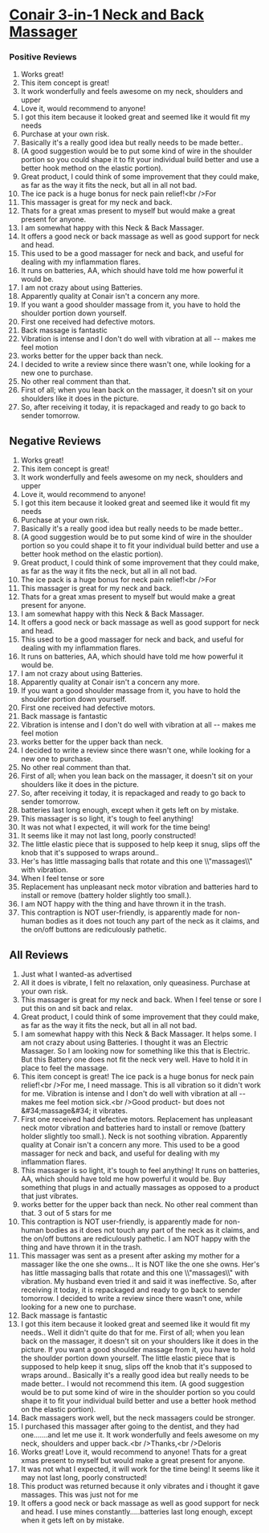 # [Conair 3-in-1 Neck and Back Massager](https://products.checkmycream.com/products/Conair-3-in-1-Neck-and-Back-Massager.html)

### Positive Reviews

<ol>
      <li>Works great!</li>
      <li>This item concept is great!</li>
      <li>It work wonderfully and feels awesome on my neck, shoulders and upper</li>
      <li>Love it, would recommend to anyone!</li>
      <li>I got this item because it looked great and seemed like it would fit my needs</li>
      <li>Purchase at your own risk.</li>
      <li>Basically it&#x27;s a really good idea but really needs to be made better..</li>
      <li>(A good suggestion would be to put some kind of wire in the shoulder portion so you could shape it to fit your individual build better and use a better hook method on the elastic portion).</li>
      <li>Great product, I could think of some improvement that they could make, as far as the way it fits the neck, but all in all not bad.</li>
      <li>The ice pack is a huge bonus for neck pain relief!&lt;br /&gt;For</li>
      <li>This massager is great for my neck and back.</li>
      <li>Thats for a great xmas present to myself but would make a great present for anyone.</li>
      <li>I am somewhat happy with this Neck &amp; Back Massager.</li>
      <li>It offers a good neck or back massage as well as good support for neck and head.  </li>
      <li>This used to be a good massager for neck and back, and useful for dealing with my inflammation flares.</li>
      <li>It runs on batteries, AA, which should have told me how powerful it would be.</li>
      <li>I am not crazy about using Batteries.</li>
      <li>Apparently quality at Conair isn&#x27;t a concern any more.  </li>
      <li>If you want a good shoulder massage from it, you have to hold the shoulder portion down yourself.  </li>
      <li>First one received had defective motors.</li>
      <li>Back massage is fantastic</li>
      <li>Vibration is intense and I don&#x27;t do well with vibration at all -- makes me feel motion</li>
      <li>works better for the upper back than neck.</li>
      <li>I decided to write a review since there wasn&#x27;t one, while looking for a new one to purchase.</li>
      <li>No other real comment than that.</li>
      <li>First of all; when you lean back on the massager, it doesn&#x27;t sit on your shoulders like it does in the picture.</li>
      <li>So, after receiving it today, it is repackaged and ready to go back to sender tomorrow.</li>
</ol>


<h2>Negative Reviews</h2>
<ol>
<li> Works great!</li>
<li> This item concept is great!</li>
<li> It work wonderfully and feels awesome on my neck, shoulders and upper</li>
<li> Love it, would recommend to anyone!</li>
<li> I got this item because it looked great and seemed like it would fit my needs</li>
<li> Purchase at your own risk.</li>
<li> Basically it&#x27;s a really good idea but really needs to be made better..</li>
<li> (A good suggestion would be to put some kind of wire in the shoulder portion so you could shape it to fit your individual build better and use a better hook method on the elastic portion).</li>
<li> Great product, I could think of some improvement that they could make, as far as the way it fits the neck, but all in all not bad.</li>
<li> The ice pack is a huge bonus for neck pain relief!&lt;br /&gt;For</li>
<li> This massager is great for my neck and back.</li>
<li> Thats for a great xmas present to myself but would make a great present for anyone.</li>
<li> I am somewhat happy with this Neck &amp; Back Massager.</li>
<li> It offers a good neck or back massage as well as good support for neck and head.  </li>
<li> This used to be a good massager for neck and back, and useful for dealing with my inflammation flares.</li>
<li> It runs on batteries, AA, which should have told me how powerful it would be.</li>
<li> I am not crazy about using Batteries.</li>
<li> Apparently quality at Conair isn&#x27;t a concern any more.  </li>
<li> If you want a good shoulder massage from it, you have to hold the shoulder portion down yourself.  </li>
<li> First one received had defective motors.</li>
<li> Back massage is fantastic</li>
<li> Vibration is intense and I don&#x27;t do well with vibration at all -- makes me feel motion</li>
<li> works better for the upper back than neck.</li>
<li> I decided to write a review since there wasn&#x27;t one, while looking for a new one to purchase.</li>
<li> No other real comment than that.</li>
<li> First of all; when you lean back on the massager, it doesn&#x27;t sit on your shoulders like it does in the picture.</li>
<li> So, after receiving it today, it is repackaged and ready to go back to sender tomorrow.</li>
<li> batteries last long enough, except when it gets left on by mistake.</li>
<li> This massager is so light, it&#x27;s tough to feel anything!</li>
<li> It was not what I expected, it will work for the time being!</li>
<li> It seems like it may not last long, poorly constructed!</li>
<li> The little elastic piece that is supposed to help keep it snug, slips off the knob that it&#x27;s supposed to wraps around..</li>
<li> Her&#x27;s has little massaging balls that rotate and this one \\&quot;massages\\&quot; with vibration.</li>
<li> When I feel tense or sore</li>
<li> Replacement has unpleasant neck motor vibration and batteries hard to install or remove (battery holder slightly too small.).  </li>
<li> I am NOT happy with the thing and have thrown it in the trash.</li>
<li> This contraption is NOT user-friendly, is apparently made for non-human bodies as it does not touch any part of the neck as it claims, and the on/off buttons are rediculously pathetic.</li>
</ol>

<h2>All Reviews</h2>

<ol>
    <li> Just what I wanted-as advertised</li>
    <li> All it does is vibrate, I felt no relaxation, only queasiness. Purchase at your own risk.</li>
    <li> This massager is great for my neck and back. When I feel tense or sore I put this on and sit back and relax.</li>
    <li> Great product, I could think of some improvement that they could make, as far as the way it fits the neck, but all in all not bad.</li>
    <li> I am somewhat happy with this Neck &amp; Back Massager. It helps some. I am not crazy about using Batteries. I thought it was an Electric Massager.  So I am looking now for something like this that is Electric. But this Battery one does not fit the neck very well. Have to hold it in place to feel the massage.</li>
    <li> This item concept is great! The ice pack is a huge bonus for neck pain relief!&lt;br /&gt;For me, I need massage. This is all vibration so it didn&#x27;t work for me. Vibration is intense and I don&#x27;t do well with vibration at all -- makes me feel motion sick.&lt;br /&gt;Good product- but does not &amp;#34;massage&amp;#34; it vibrates.</li>
    <li> First one received had defective motors. Replacement has unpleasant neck motor vibration and batteries hard to install or remove (battery holder slightly too small.).  Neck is not soothing vibration.  Apparently quality at Conair isn&#x27;t a concern any more.  This used to be a good massager for neck and back, and useful for dealing with my inflammation flares.</li>
    <li> This massager is so light, it&#x27;s tough to feel anything! It runs on batteries, AA, which should have told me how powerful it would be. Buy something that plugs in and actually massages as opposed to a product that just vibrates.</li>
    <li> works better for the upper back than neck. No other real comment than that. 3 out of 5 stars for me</li>
    <li> This contraption is NOT user-friendly, is apparently made for non-human bodies as it does not touch any part of the neck as it claims, and the on/off buttons are rediculously pathetic. I am NOT happy with the thing and have thrown it in the trash.</li>
    <li> This massager was sent as a present after asking my mother for a massager like the one she owns... It is NOT like the one she owns. Her&#x27;s has little massaging balls that rotate and this one \\&quot;massages\\&quot; with vibration. My husband even tried it and said it was ineffective. So, after receiving it today, it is repackaged and ready to go back to sender tomorrow. I decided to write a review since there wasn&#x27;t one, while looking for a new one to purchase.</li>
    <li> Back massage is fantastic</li>
    <li> I got this item because it looked great and seemed like it would fit my needs.. Well it didn&#x27;t quite do that for me.  First of all; when you lean back on the massager, it doesn&#x27;t sit on your shoulders like it does in the picture. If you want a good shoulder massage from it, you have to hold the shoulder portion down yourself.  The little elastic piece that is supposed to help keep it snug, slips off the knob that it&#x27;s supposed to wraps around.. Basically it&#x27;s a really good idea but really needs to be made better.. I would not recommend this item.  (A good suggestion would be to put some kind of wire in the shoulder portion so you could shape it to fit your individual build better and use a better hook method on the elastic portion).</li>
    <li> Back massagers work well, but the neck massagers could be stronger.</li>
    <li> I purchased this massager after going to the dentist, and they had one.......and let me use it. It work wonderfully and feels awesome on my neck, shoulders and upper back.&lt;br /&gt;Thanks,&lt;br /&gt;Deloris</li>
    <li> Works great! Love it, would recommend to anyone! Thats for a great xmas present to myself but would make a great present for anyone.</li>
    <li> It was not what I expected, it will work for the time being! It seems like it may not last long, poorly constructed!</li>
    <li> This product was returned because it only vibrates and i thought it gave massages. This was just not for me</li>
    <li> It offers a good neck or back massage as well as good support for neck and head.  I use mines constantly.....batteries last long enough, except when it gets left on by mistake.</li>
</ol>




